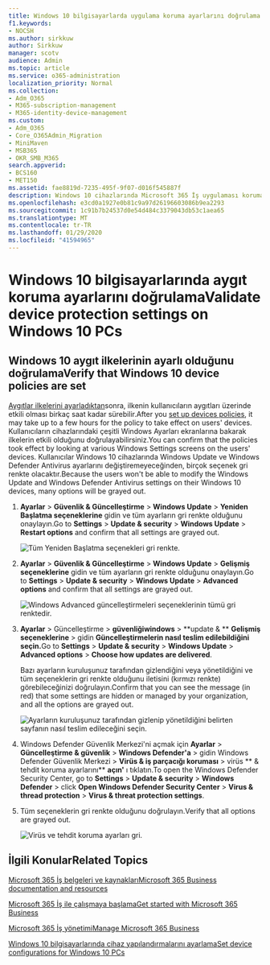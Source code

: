 ```yaml
---
title: Windows 10 bilgisayarlarda uygulama koruma ayarlarını doğrulama
f1.keywords:
- NOCSH
ms.author: sirkkuw
author: Sirkkuw
manager: scotv
audience: Admin
ms.topic: article
ms.service: o365-administration
localization_priority: Normal
ms.collection:
- Adm_O365
- M365-subscription-management
- M365-identity-device-management
ms.custom:
- Adm_O365
- Core_O365Admin_Migration
- MiniMaven
- MSB365
- OKR_SMB_M365
search.appverid:
- BCS160
- MET150
ms.assetid: fae8819d-7235-495f-9f07-d016f545887f
description: Windows 10 cihazlarında Microsoft 365 İş uygulaması koruma ayarlarını nasıl doğrulayayarılamayı öğrenin.
ms.openlocfilehash: e3cd0a1927e0b81c9a97d26196603086b9ea2293
ms.sourcegitcommit: 1c91b7b24537d0e54d484c3379043db53c1aea65
ms.translationtype: MT
ms.contentlocale: tr-TR
ms.lasthandoff: 01/29/2020
ms.locfileid: "41594965"
---
```

# <a name="validate-device-protection-settings-on-windows-10-pcs"></a><span data-ttu-id="a1410-103">Windows 10 bilgisayarlarında aygıt koruma ayarlarını doğrulama</span><span class="sxs-lookup"><span data-stu-id="a1410-103">Validate device protection settings on Windows 10 PCs</span></span>

## <a name="verify-that-windows-10-device-policies-are-set"></a><span data-ttu-id="a1410-104">Windows 10 aygıt ilkelerinin ayarlı olduğunu doğrulama</span><span class="sxs-lookup"><span data-stu-id="a1410-104">Verify that Windows 10 device policies are set</span></span>

<span data-ttu-id="a1410-105">[Aygıtlar ilkelerini ayarladıktan](protection-settings-for-windows-10-pcs.md)sonra, ilkenin kullanıcıların aygıtları üzerinde etkili olması birkaç saat kadar sürebilir.</span><span class="sxs-lookup"><span data-stu-id="a1410-105">After you [set up devices policies](protection-settings-for-windows-10-pcs.md), it may take up to a few hours for the policy to take effect on users' devices.</span></span> <span data-ttu-id="a1410-106">Kullanıcıların cihazlarındaki çeşitli Windows Ayarları ekranlarına bakarak ilkelerin etkili olduğunu doğrulayabilirsiniz.</span><span class="sxs-lookup"><span data-stu-id="a1410-106">You can confirm that the policies took effect by looking at various Windows Settings screens on the users' devices.</span></span> <span data-ttu-id="a1410-107">Kullanıcılar Windows 10 cihazlarında Windows Update ve Windows Defender Antivirus ayarlarını değiştiremeyeceğinden, birçok seçenek gri renkte olacaktır.</span><span class="sxs-lookup"><span data-stu-id="a1410-107">Because the users won't be able to modify the Windows Update and Windows Defender Antivirus settings on their Windows 10 devices, many options will be grayed out.</span></span>
  
1. <span data-ttu-id="a1410-108">**Ayarlar** \> **Güvenlik &amp; Güncelleştirme** \> **Windows Update** \> **Yeniden Başlatma seçeneklerine** gidin ve tüm ayarların gri renkte olduğunu onaylayın.</span><span class="sxs-lookup"><span data-stu-id="a1410-108">Go to **Settings** \> **Update &amp; security** \> **Windows Update** \> **Restart options** and confirm that all settings are grayed out.</span></span> 
    
    ![Tüm Yeniden Başlatma seçenekleri gri renkte.](media/31308da9-18b0-47c5-bbf6-d5fa6747c376.png)
  
2. <span data-ttu-id="a1410-110">**Ayarlar** \> **Güvenlik &amp; Güncelleştirme** \> **Windows Update** \> **Gelişmiş seçeneklerine** gidin ve tüm ayarların gri renkte olduğunu onaylayın.</span><span class="sxs-lookup"><span data-stu-id="a1410-110">Go to **Settings** \> **Update &amp; security** \> **Windows Update** \> **Advanced options** and confirm that all settings are grayed out.</span></span> 
    
    ![Windows Advanced güncelleştirmeleri seçeneklerinin tümü gri renktedir.](media/049cf281-d503-4be9-898b-c0a3286c7fc2.png)
  
3. <span data-ttu-id="a1410-112">**Ayarlar** \> Güncelleştirme \> **güvenliğiwindows** \> \*\*update &amp; \*\* **Gelişmiş seçeneklerine** \> gidin **Güncelleştirmelerin nasıl teslim edilebildiğini seçin.**</span><span class="sxs-lookup"><span data-stu-id="a1410-112">Go to **Settings** \> **Update &amp; security** \> **Windows Update** \> **Advanced options** \> **Choose how updates are delivered**.</span></span>
    
    <span data-ttu-id="a1410-113">Bazı ayarların kuruluşunuz tarafından gizlendiğini veya yönetildiğini ve tüm seçeneklerin gri renkte olduğunu iletisini (kırmızı renkte) görebileceğinizi doğrulayın.</span><span class="sxs-lookup"><span data-stu-id="a1410-113">Confirm that you can see the message (in red) that some settings are hidden or managed by your organization, and all the options are grayed out.</span></span>
    
    ![Ayarların kuruluşunuz tarafından gizlenip yönetildiğini belirten sayfanın nasıl teslim edileceğini seçin.](media/6b3e37c5-da41-4afd-9983-b4f406216b59.png)
  
4. <span data-ttu-id="a1410-115">Windows Defender Güvenlik Merkezi'ni açmak için **Ayarlar** \> **Güncelleştirme &amp; güvenlik** \> **Windows Defender'a** \> gidin Windows Defender Güvenlik Merkezi \> **Virüs &amp; iş parçacığı koruması** \> virüs \*\* &amp; tehdit koruma ayarlarını\*\* **açın'** ı tıklatın.</span><span class="sxs-lookup"><span data-stu-id="a1410-115">To open the Windows Defender Security Center, go to **Settings** \> **Update &amp; security** \> **Windows Defender** \> click **Open Windows Defender Security Center** \> **Virus &amp; thread protection** \> **Virus &amp; threat protection settings**.</span></span> 
    
5. <span data-ttu-id="a1410-116">Tüm seçeneklerin gri renkte olduğunu doğrulayın.</span><span class="sxs-lookup"><span data-stu-id="a1410-116">Verify that all options are grayed out.</span></span> 
    
    ![Virüs ve tehdit koruma ayarları gri.](media/9ca68d40-a5d9-49d7-92a4-c581688b5926.png)
  
## <a name="related-topics"></a><span data-ttu-id="a1410-118">İlgili Konular</span><span class="sxs-lookup"><span data-stu-id="a1410-118">Related Topics</span></span>

[<span data-ttu-id="a1410-119">Microsoft 365 İş belgeleri ve kaynakları</span><span class="sxs-lookup"><span data-stu-id="a1410-119">Microsoft 365 Business documentation and resources</span></span>](https://go.microsoft.com/fwlink/p/?linkid=853701)
  
[<span data-ttu-id="a1410-120">Microsoft 365 İş ile çalışmaya başlama</span><span class="sxs-lookup"><span data-stu-id="a1410-120">Get started with Microsoft 365 Business</span></span>](microsoft-365-business-overview.md)
  
[<span data-ttu-id="a1410-121">Microsoft 365 İş yönetimi</span><span class="sxs-lookup"><span data-stu-id="a1410-121">Manage Microsoft 365 Business</span></span>](manage.md)
  
[<span data-ttu-id="a1410-122">Windows 10 bilgisayarlarında cihaz yapılandırmalarını ayarlama</span><span class="sxs-lookup"><span data-stu-id="a1410-122">Set device configurations for Windows 10 PCs</span></span>](protection-settings-for-windows-10-pcs.md)
  

